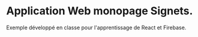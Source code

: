 # Application Web monopage Signets. 

Exemple développé en classe pour l'apprentissage de 
React et Firebase.
